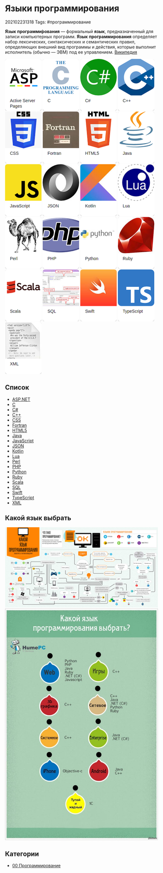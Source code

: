 # Языки программирования

202102231318 Tags: \#программирование

**Язык** **программи́рования** — формальный **язык**, предназначенный для записи компьютерных программ. **Язык** **программирования** определяет набор лексических, синтаксических и семантических правил, определяющих внешний вид программы и действия, которые выполнит исполнитель \(обычно — ЭВМ\) под ее управлением. [Википедия](https://ru.wikipedia.org/wiki/%D0%AF%D0%B7%D1%8B%D0%BA_%D0%BF%D1%80%D0%BE%D0%B3%D1%80%D0%B0%D0%BC%D0%BC%D0%B8%D1%80%D0%BE%D0%B2%D0%B0%D0%BD%D0%B8%D1%8F)

[![../assets/asp.png\|60](../.gitbook/assets/asp.png)](https://github.com/redboo/knowledge/tree/bb8f6f8af84ac50347364350b7c97072ef646d85/db/ASP.NET) [![../assets/c.png\|60](../.gitbook/assets/c.png)]() [![../assets/csharp.png\|60](../.gitbook/assets/csharp.png)]() [![../assets/c++.png\|60](../.gitbook/assets/c++.png)]() [![../assets/css3.png\|60](../.gitbook/assets/css3.png)]() [![../assets/fortran.png\|60](../.gitbook/assets/fortran.png)]() [![../assets/html5.png\|60](../.gitbook/assets/html5.png)]() [![../assets/java.png\|60](../.gitbook/assets/java.png)]() [![../assets/javascript.png\|60](../.gitbook/assets/javascript.png)](javascript.md) [![../assets/json.png\|60](../.gitbook/assets/json.png)]() [![../assets/kotlin.png\|60](../.gitbook/assets/kotlin.png)]() [![../assets/lua.png\|60](../.gitbook/assets/lua.png)]() [![../assets/perl.png\|60](../.gitbook/assets/perl.png)]() [![../assets/php.png\|60](../.gitbook/assets/php.png)]() [![../assets/python.png\|60](../.gitbook/assets/python.png)](python.md) [![../assets/ruby.png\|60](../.gitbook/assets/ruby.png)]() [![../assets/scala.png\|60](../.gitbook/assets/scala.png)]() [![../assets/sql.png\|60](../.gitbook/assets/sql.png)]() [![../assets/swift.png\|60](../.gitbook/assets/swift.png)]() [![../assets/typescript.png\|60](../.gitbook/assets/typescript.png)]() [![../assets/xml.png\|60](../.gitbook/assets/xml.png)]()

## Список

* [ASP.NET](https://github.com/redboo/knowledge/tree/bb8f6f8af84ac50347364350b7c97072ef646d85/db/ASP.NET)
* [C]()
* [C\#]()
* [C++]()
* [CSS]()
* [Fortran]()
* [HTML5]()
* [Java]()
* [JavaScript](javascript.md)
* [JSON]()
* [Kotlin]()
* [Lua]()
* [Perl]()
* [PHP]()
* [Python](python.md)
* [Ruby]()
* [Scala]()
* [SQL]()
* [Swift]()
* [TypeScript]()
* [XML]()

## Какой язык выбрать

![../assets/whatcodetochoose-preview.jpg](../.gitbook/assets/whatcodetochoose-preview.jpg) ![../assets/whatcodetochoose-preview-2.jpeg](../.gitbook/assets/whatcodetochoose-preview-2.jpeg)

## Категории

* [00 Программирование](00-programmirovanie.md)

